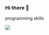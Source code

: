 ### Hi there 👋


programming skills

<img src="https://img.shields.io/badge/Java-007396?style=flat&logo=OpenJDK&logoColor=white"/>
